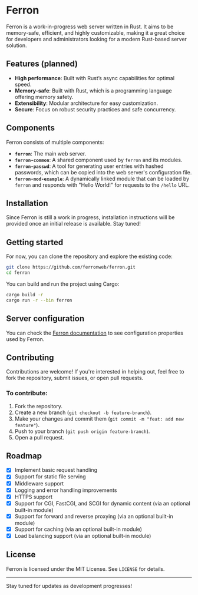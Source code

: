 # Ferron

Ferron is a work-in-progress web server written in Rust. It aims to be memory-safe, efficient, and highly customizable, making it a great choice for developers and administrators looking for a modern Rust-based server solution.

## Features (planned)

- **High performance**: Built with Rust’s async capabilities for optimal speed.
- **Memory-safe**: Built with Rust, which is a programming language offering memory safety.
- **Extensibility**: Modular architecture for easy customization.
- **Secure**: Focus on robust security practices and safe concurrency.

## Components

Ferron consists of multiple components:

- **`ferron`**: The main web server.
- **`ferron-common`**: A shared component used by `ferron` and its modules.
- **`ferron-passwd`**: A tool for generating user entries with hashed passwords, which can be copied into the web server's configuration file.
- **`ferron-mod-example`**: A dynamically linked module that can be loaded by `ferron` and responds with "Hello World!" for requests to the `/hello` URL.

## Installation

Since Ferron is still a work in progress, installation instructions will be provided once an initial release is available. Stay tuned!

## Getting started

For now, you can clone the repository and explore the existing code:

```sh
git clone https://github.com/ferronweb/ferron.git
cd ferron
```

You can build and run the project using Cargo:

```sh
cargo build -r
cargo run -r --bin ferron
```

## Server configuration

You can check the [Ferron documentation](https://www.ferronweb.org/docs/configuration) to see configuration properties used by Ferron.

## Contributing

Contributions are welcome! If you're interested in helping out, feel free to fork the repository, submit issues, or open pull requests.

### To contribute:
1. Fork the repository.
2. Create a new branch (`git checkout -b feature-branch`).
3. Make your changes and commit them (`git commit -m "feat: add new feature"`).
4. Push to your branch (`git push origin feature-branch`).
5. Open a pull request.

## Roadmap

- [x] Implement basic request handling
- [x] Support for static file serving
- [x] Middleware support
- [x] Logging and error handling improvements
- [x] HTTPS support
- [x] Support for CGI, FastCGI, and SCGI for dynamic content (via an optional built-in module)
- [x] Support for forward and reverse proxying (via an optional built-in module)
- [x] Support for caching (via an optional built-in module)
- [x] Load balancing support (via an optional built-in module)

## License

Ferron is licensed under the MIT License. See `LICENSE` for details.

---

Stay tuned for updates as development progresses!
